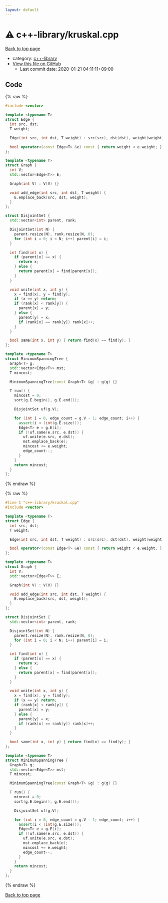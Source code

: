 ```yaml
---
layout: default
---
```


<!-- mathjax config similar to math.stackexchange -->
<script type="text/javascript" async
  src="https://cdnjs.cloudflare.com/ajax/libs/mathjax/2.7.5/MathJax.js?config=TeX-MML-AM_CHTML">
</script>
<script type="text/x-mathjax-config">
  MathJax.Hub.Config({
    TeX: { equationNumbers: { autoNumber: "AMS" }},
    tex2jax: {
      inlineMath: [ ['$','$'] ],
      processEscapes: true
    },
    "HTML-CSS": { matchFontHeight: false },
    displayAlign: "left",
    displayIndent: "2em"
  });
</script>

<script type="text/javascript" src="https://cdnjs.cloudflare.com/ajax/libs/jquery/3.4.1/jquery.min.js"></script>
<script src="https://cdn.jsdelivr.net/npm/jquery-balloon-js@1.1.2/jquery.balloon.min.js" integrity="sha256-ZEYs9VrgAeNuPvs15E39OsyOJaIkXEEt10fzxJ20+2I=" crossorigin="anonymous"></script>
<script type="text/javascript" src="../../assets/js/copy-button.js"></script>
<link rel="stylesheet" href="../../assets/css/copy-button.css" />


# :warning: c++-library/kruskal.cpp

<a href="../../index.html">Back to top page</a>

* category: <a href="../../index.html#97d0d85922e0aae2441e69f2870930aa">c++-library</a>
* <a href="{{ site.github.repository_url }}/blob/master/c++-library/kruskal.cpp">View this file on GitHub</a>
    - Last commit date: 2020-01-21 04:11:11+09:00




## Code

<a id="unbundled"></a>
{% raw %}
```cpp
#include <vector>

template <typename T>
struct Edge {
  int src, dst;
  T weight;

  Edge(int src, int dst, T weight) : src(src), dst(dst), weight(weight) {}

  bool operator<(const Edge<T> &e) const { return weight < e.weight; }
};

template <typename T>
struct Graph {
  int V;
  std::vector<Edge<T>> E;

  Graph(int V) : V(V) {}

  void add_edge(int src, int dst, T weight) {
    E.emplace_back(src, dst, weight);
  }
};

struct DisjointSet {
  std::vector<int> parent, rank;

  DisjointSet(int N) {
    parent.resize(N), rank.resize(N, 0);
    for (int i = 0; i < N; i++) parent[i] = i;
  }

  int find(int x) {
    if (parent[x] == x) {
      return x;
    } else {
      return parent[x] = find(parent[x]);
    }
  }

  void unite(int x, int y) {
    x = find(x), y = find(y);
    if (x == y) return;
    if (rank[x] < rank[y]) {
      parent[x] = y;
    } else {
      parent[y] = x;
      if (rank[x] == rank[y]) rank[x]++;
    }
  }

  bool same(int x, int y) { return find(x) == find(y); }
};

template <typename T>
struct MinimumSpanningTree {
  Graph<T> g;
  std::vector<Edge<T>> mst;
  T mincost;

  MinimumSpanningTree(const Graph<T> &g) : g(g) {}

  T run() {
    mincost = 0;
    sort(g.E.begin(), g.E.end());

    DisjointSet uf(g.V);

    for (int i = 0, edge_count = g.V - 1; edge_count; i++) {
      assert(i < (int)g.E.size());
      Edge<T> e = g.E[i];
      if (!uf.same(e.src, e.dst)) {
        uf.unite(e.src, e.dst);
        mst.emplace_back(e);
        mincost += e.weight;
        edge_count--;
      }
    }
    return mincost;
  }
};

```
{% endraw %}

<a id="bundled"></a>
{% raw %}
```cpp
#line 1 "c++-library/kruskal.cpp"
#include <vector>

template <typename T>
struct Edge {
  int src, dst;
  T weight;

  Edge(int src, int dst, T weight) : src(src), dst(dst), weight(weight) {}

  bool operator<(const Edge<T> &e) const { return weight < e.weight; }
};

template <typename T>
struct Graph {
  int V;
  std::vector<Edge<T>> E;

  Graph(int V) : V(V) {}

  void add_edge(int src, int dst, T weight) {
    E.emplace_back(src, dst, weight);
  }
};

struct DisjointSet {
  std::vector<int> parent, rank;

  DisjointSet(int N) {
    parent.resize(N), rank.resize(N, 0);
    for (int i = 0; i < N; i++) parent[i] = i;
  }

  int find(int x) {
    if (parent[x] == x) {
      return x;
    } else {
      return parent[x] = find(parent[x]);
    }
  }

  void unite(int x, int y) {
    x = find(x), y = find(y);
    if (x == y) return;
    if (rank[x] < rank[y]) {
      parent[x] = y;
    } else {
      parent[y] = x;
      if (rank[x] == rank[y]) rank[x]++;
    }
  }

  bool same(int x, int y) { return find(x) == find(y); }
};

template <typename T>
struct MinimumSpanningTree {
  Graph<T> g;
  std::vector<Edge<T>> mst;
  T mincost;

  MinimumSpanningTree(const Graph<T> &g) : g(g) {}

  T run() {
    mincost = 0;
    sort(g.E.begin(), g.E.end());

    DisjointSet uf(g.V);

    for (int i = 0, edge_count = g.V - 1; edge_count; i++) {
      assert(i < (int)g.E.size());
      Edge<T> e = g.E[i];
      if (!uf.same(e.src, e.dst)) {
        uf.unite(e.src, e.dst);
        mst.emplace_back(e);
        mincost += e.weight;
        edge_count--;
      }
    }
    return mincost;
  }
};

```
{% endraw %}

<a href="../../index.html">Back to top page</a>

